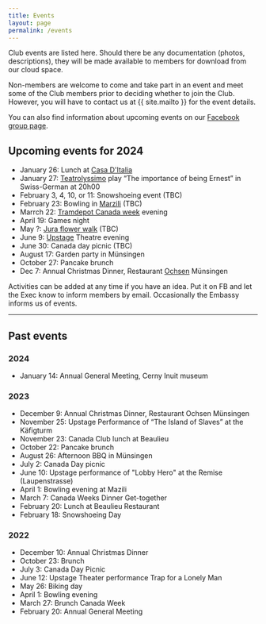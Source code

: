 ```yaml
---
title: Events
layout: page
permalink: /events
---
```


Club events are listed here. 
Should there be any documentation (photos, descriptions), they will be made available to members for download from our cloud space.

Non-members are welcome to come and take part in an event and meet some of the Club members prior to deciding whether to join the Club. 
However, you will have to contact us at {{ site.mailto }} for the event details.

You can also find information about upcoming events on our [Facebook group page](https://www.facebook.com/groups/canadaclubberne/).

## Upcoming events for 2024

- January 26: Lunch at [Casa D'Italia](https://www.casaitalia.ch)
- January 27: [Teatrolyssimo](https://www.teatrolyssimo.ch) play “The importance of being Ernest” in Swiss-German at 20h00
- February 3, 4, 10, or 11: Snowshoeing event (TBC)
- February 23: Bowling in [Marzili](https://www.bowling-marzili.ch) (TBC)
- Marrch 22: [Tramdepot Canada week](https://altestramdepot.ch/de/Info/Restaurant/Kanada_Wochen) evening
- April 19: Games night
- May ?: [Jura flower walk](https://jurapark-aargau.ch/themenwege-paerke?offer=44603) (TBC)
- June 9: [Upstage](https://upstage.ch) Theatre evening
- June 30: Canada day picnic (TBC)
- August 17: Garden party in Münsingen
- October 27: Pancake brunch
- Dec 7: Annual Christmas Dinner, Restaurant [Ochsen](https://www.ochsen-muensingen.ch) Münsingen

Activities can be added at any time if you have an idea. 
Put it on FB and let the Exec know to inform members by email.
Occasionally the Embassy informs us of events.

---
## Past events

### 2024

- January 14: Annual General Meeting, Cerny Inuit museum

### 2023

- December 9: Annual Christmas Dinner, Restaurant Ochsen Münsingen
- November 25: Upstage Performance of “The Island of Slaves” at the Käfigturm
- November 23: Canada Club lunch at Beaulieu
- October 22: Pancake brunch
- August 26: Afternoon BBQ in Münsingen
- July 2: Canada Day picnic
- June 10: Upstage performance of "Lobby Hero" at the Remise (Laupenstrasse)
- April 1: Bowling evening at Mazili
- March 7: Canada Weeks Dinner Get-together
- February 20: Lunch at Beaulieu Restaurant
- February 18: Snowshoeing Day

### 2022

- December 10: Annual Christmas Dinner
- October 23: Brunch
- July 3: Canada Day Picnic
- June 12: Upstage Theater performance Trap for a Lonely Man
- May 26: Biking day
- April 1: Bowling evening
- March 27: Brunch Canada Week
- February 20: Annual General Meeting

